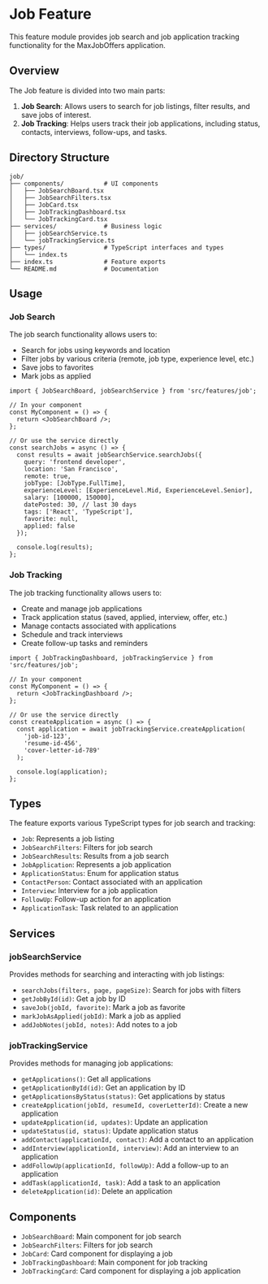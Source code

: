 # Job Feature

This feature module provides job search and job application tracking functionality for the MaxJobOffers application.

## Overview

The Job feature is divided into two main parts:

1. **Job Search**: Allows users to search for job listings, filter results, and save jobs of interest.
2. **Job Tracking**: Helps users track their job applications, including status, contacts, interviews, follow-ups, and tasks.

## Directory Structure

```
job/
├── components/           # UI components
│   ├── JobSearchBoard.tsx
│   ├── JobSearchFilters.tsx
│   ├── JobCard.tsx
│   ├── JobTrackingDashboard.tsx
│   └── JobTrackingCard.tsx
├── services/             # Business logic
│   ├── jobSearchService.ts
│   └── jobTrackingService.ts
├── types/                # TypeScript interfaces and types
│   └── index.ts
├── index.ts              # Feature exports
└── README.md             # Documentation
```

## Usage

### Job Search

The job search functionality allows users to:

- Search for jobs using keywords and location
- Filter jobs by various criteria (remote, job type, experience level, etc.)
- Save jobs to favorites
- Mark jobs as applied

```tsx
import { JobSearchBoard, jobSearchService } from 'src/features/job';

// In your component
const MyComponent = () => {
  return <JobSearchBoard />;
};

// Or use the service directly
const searchJobs = async () => {
  const results = await jobSearchService.searchJobs({
    query: 'frontend developer',
    location: 'San Francisco',
    remote: true,
    jobType: [JobType.FullTime],
    experienceLevel: [ExperienceLevel.Mid, ExperienceLevel.Senior],
    salary: [100000, 150000],
    datePosted: 30, // last 30 days
    tags: ['React', 'TypeScript'],
    favorite: null,
    applied: false
  });
  
  console.log(results);
};
```

### Job Tracking

The job tracking functionality allows users to:

- Create and manage job applications
- Track application status (saved, applied, interview, offer, etc.)
- Manage contacts associated with applications
- Schedule and track interviews
- Create follow-up tasks and reminders

```tsx
import { JobTrackingDashboard, jobTrackingService } from 'src/features/job';

// In your component
const MyComponent = () => {
  return <JobTrackingDashboard />;
};

// Or use the service directly
const createApplication = async () => {
  const application = await jobTrackingService.createApplication(
    'job-id-123',
    'resume-id-456',
    'cover-letter-id-789'
  );
  
  console.log(application);
};
```

## Types

The feature exports various TypeScript types for job search and tracking:

- `Job`: Represents a job listing
- `JobSearchFilters`: Filters for job search
- `JobSearchResults`: Results from a job search
- `JobApplication`: Represents a job application
- `ApplicationStatus`: Enum for application status
- `ContactPerson`: Contact associated with an application
- `Interview`: Interview for a job application
- `FollowUp`: Follow-up action for an application
- `ApplicationTask`: Task related to an application

## Services

### jobSearchService

Provides methods for searching and interacting with job listings:

- `searchJobs(filters, page, pageSize)`: Search for jobs with filters
- `getJobById(id)`: Get a job by ID
- `saveJob(jobId, favorite)`: Mark a job as favorite
- `markJobAsApplied(jobId)`: Mark a job as applied
- `addJobNotes(jobId, notes)`: Add notes to a job

### jobTrackingService

Provides methods for managing job applications:

- `getApplications()`: Get all applications
- `getApplicationById(id)`: Get an application by ID
- `getApplicationsByStatus(status)`: Get applications by status
- `createApplication(jobId, resumeId, coverLetterId)`: Create a new application
- `updateApplication(id, updates)`: Update an application
- `updateStatus(id, status)`: Update application status
- `addContact(applicationId, contact)`: Add a contact to an application
- `addInterview(applicationId, interview)`: Add an interview to an application
- `addFollowUp(applicationId, followUp)`: Add a follow-up to an application
- `addTask(applicationId, task)`: Add a task to an application
- `deleteApplication(id)`: Delete an application

## Components

- `JobSearchBoard`: Main component for job search
- `JobSearchFilters`: Filters for job search
- `JobCard`: Card component for displaying a job
- `JobTrackingDashboard`: Main component for job tracking
- `JobTrackingCard`: Card component for displaying a job application
